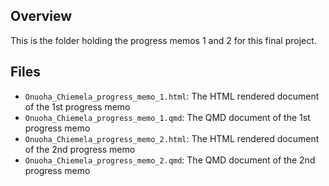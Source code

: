 ## Overview
This is the folder holding the progress memos 1 and 2 for this final project.


## Files
- `Onuoha_Chiemela_progress_memo_1.html`: The HTML rendered document of the 1st progress memo
- `Onuoha_Chiemela_progress_memo_1.qmd`: The QMD document of the 1st progress memo
- `Onuoha_Chiemela_progress_memo_2.html`: The HTML rendered document of the 2nd progress memo
- `Onuoha_Chiemela_progress_memo_2.qmd`: The QMD document of the 2nd progress memo

